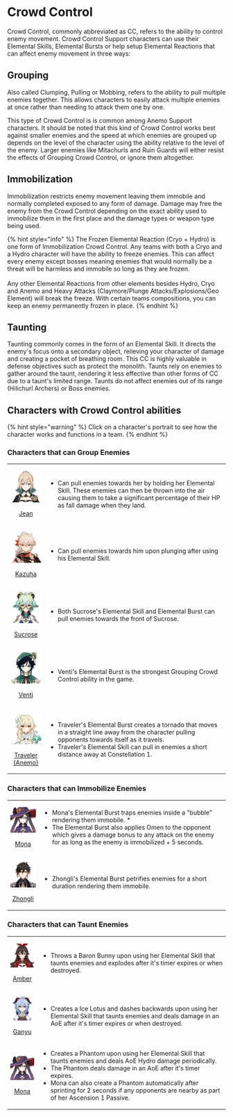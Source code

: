 # Crowd Control

Crowd Control, commonly abbreviated as CC, refers to the ability to control enemy movement. Crowd Control Support characters can use their Elemental Skills, Elemental Bursts or help setup Elemental Reactions that can affect enemy movement in three ways:

## Grouping

Also called Clumping, Pulling or Mobbing, refers to the ability to pull multiple enemies together. This allows characters to easily attack multiple enemies at once rather than needing to attack them one by one.

This type of Crowd Control is is common among Anemo Support characters. It should be noted that this kind of Crowd Control works best against smaller enemies and the speed at which enemies are grouped up depends on the level of the character using the ability relative to the level of the enemy. Larger enemies like Mitachurls and Ruin Guards will either resist the effects of Grouping Crowd Control, or ignore them altogether.

## Immobilization

Immobilization restricts enemy movement leaving them immobile and normally completed exposed to any form of damage. Damage may free the enemy from the Crowd Control depending on the exact ability used to immobilize them in the first place and the damage types or weapon type being used.

{% hint style="info" %}
The Frozen Elemental Reaction (Cryo + Hydro) is one form of Immobilization Crowd Control. Any teams with both a Cryo and a Hydro character will have the ability to freeze enemies. This can affect every enemy except bosses meaning enemies that would normally be a threat will be harmless and immobile so long as they are frozen.\
\
Any other Elemental Reactions from other elements besides Hydro, Cryo and Anemo and Heavy Attacks (Claymore/Plunge Attacks/Explosions/Geo Element) will break the freeze. With certain teams compositions, you can keep an enemy permanently frozen in place.
{% endhint %}

## Taunting <a href="taunt" id="taunt"></a>

Taunting commonly comes in the form of an Elemental Skill. It directs the enemy's focus onto a secondary object, relieving your character of damage and creating a pocket of breathing room. This CC is highly valuable in defense objectives such as protect the monolith. Taunts rely on enemies to gather around the taunt, rendering it less effective than other forms of CC due to a taunt's limited range. Taunts do not affect enemies out of its range (Hilichurl Archers) or Boss enemies.

## Characters with Crowd Control abilities

{% hint style="warning" %}
Click on a character's portrait to see how the character works and functions in a team.
{% endhint %}

### Characters that can Group Enemies

|                                                                                                                                                                                                                     |                                                                                                                                                                                                                                                                       |
| :-----------------------------------------------------------------------------------------------------------------------------------------------------------------------------------------------------------------: | --------------------------------------------------------------------------------------------------------------------------------------------------------------------------------------------------------------------------------------------------------------------- |
|                     <p><a href="../../characters/anemo/jean.md"><img src="../../.gitbook/assets/UI_AvatarIcon_Jean.png" alt=""></a></p><p><a href="../../characters/anemo/jean.md">Jean</a></p>                     | <ul><li>Can pull enemies towards her by holding her Elemental Skill. These enemies can then be thrown into the air causing them to take a significant percentage of their HP as fall damage when they land.</li></ul>                                                 |
|                 <p><a href="../../characters/anemo/kazuha.md"><img src="../../.gitbook/assets/UI_AvatarIcon_Kazuha.png" alt=""></a></p><p><a href="../../characters/anemo/kazuha.md">Kazuha</a></p>                 | <ul><li>Can pull enemies towards him upon plunging after using his Elemental Skill.</li></ul>                                                                                                                                                                         |
|               <p><a href="../../characters/anemo/sucrose.md"><img src="../../.gitbook/assets/UI_AvatarIcon_Sucrose.png" alt=""></a></p><p><a href="../../characters/anemo/sucrose.md">Sucrose</a></p>               | <ul><li>Both Sucrose's Elemental Skill and Elemental Burst can pull enemies towards the front of Sucrose.</li></ul>                                                                                                                                                   |
|                   <p><a href="../../characters/anemo/venti.md"><img src="../../.gitbook/assets/UI_AvatarIcon_Venti.png" alt=""></a></p><p><a href="../../characters/anemo/venti.md">Venti</a></p>                   | <ul><li>Venti's Elemental Burst is the strongest Grouping Crowd Control ability in the game.</li></ul>                                                                                                                                                                |
| <p><a href="../../characters/anemo/traveler-anemo.md"><img src="../../.gitbook/assets/ui_avataricon_lumine_anemo.png" alt=""></a></p><p><a href="../../characters/anemo/traveler-anemo.md">Traveler (Anemo)</a></p> | <ul><li>Traveler's Elemental Burst creates a tornado that moves in a straight line away from the character pulling opponents towards itself as it travels.</li><li>Traveler's Elemental Skill can pull in enemies a short distance away at Constellation 1.</li></ul> |

### Characters that can Immobilize Enemies

|                                                                                                                                                                                     |                                                                                                                                                                                                                                                                              |
| :---------------------------------------------------------------------------------------------------------------------------------------------------------------------------------: | ---------------------------------------------------------------------------------------------------------------------------------------------------------------------------------------------------------------------------------------------------------------------------- |
|     <p><a href="../../characters/hydro/mona.md"><img src="../../.gitbook/assets/UI_AvatarIcon_Mona.png" alt=""></a></p><p><a href="../../characters/hydro/mona.md">Mona</a></p>     | <ul><li>Mona's Elemental Burst traps enemies inside a "bubble" rendering them immobile. *</li><li>The Elemental Burst also applies Omen to the opponent which gives a damage bonus to any attack on the enemy for as long as the enemy is immobilized + 5 seconds.</li></ul> |
| <p><a href="../../characters/geo/zhongli.md"><img src="../../.gitbook/assets/UI_AvatarIcon_Zhongli.png" alt=""></a></p><p><a href="../../characters/geo/zhongli.md">Zhongli</a></p> | <ul><li>Zhongli's Elemental Burst petrifies enemies for a short duration rendering them immobile.</li></ul>                                                                                                                                                                  |

### Characters that can Taunt Enemies

|                                                                                                                                                                               |                                                                                                                                                                                                                                                                                                                                                         |
| :---------------------------------------------------------------------------------------------------------------------------------------------------------------------------: | ------------------------------------------------------------------------------------------------------------------------------------------------------------------------------------------------------------------------------------------------------------------------------------------------------------------------------------------------------- |
| <p><a href="../../characters/pyro/amber.md"><img src="../../.gitbook/assets/ui_avataricon_amber.png" alt=""></a></p><p><a href="../../characters/pyro/amber.md">Amber</a></p> | <ul><li>Throws a Baron Bunny upon using her Elemental Skill that taunts enemies and explodes after it's timer expires or when destroyed.</li></ul>                                                                                                                                                                                                      |
| <p><a href="../../characters/cryo/ganyu.md"><img src="../../.gitbook/assets/UI_AvatarIcon_Ganyu.png" alt=""></a></p><p><a href="../../characters/cryo/ganyu.md">Ganyu</a></p> | <ul><li>Creates a Ice Lotus and dashes backwards upon using her Elemental Skill that taunts enemies and deals damage in an AoE after it's timer expires or when destroyed.</li></ul>                                                                                                                                                                    |
|  <p><a href="../../characters/hydro/mona.md"><img src="../../.gitbook/assets/UI_AvatarIcon_Mona.png" alt=""></a></p><p><a href="../../characters/hydro/mona.md">Mona</a></p>  | <ul><li>Creates a Phantom upon using her Elemental Skill that taunts enemies and deals AoE Hydro damage periodically.</li><li>The Phantom deals damage in an AoE after it's timer expires.</li><li>Mona can also create a Phantom automatically after sprinting for 2 seconds if any opponents are nearby as part of her Ascension 1 Passive.</li></ul> |
